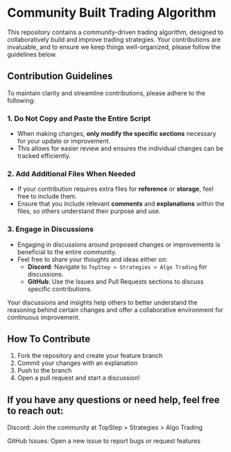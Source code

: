 # Community Built Trading Algorithm

This repository contains a community-driven trading algorithm, designed to collaboratively build and improve trading strategies. Your contributions are invaluable, and to ensure we keep things well-organized, please follow the guidelines below.

## Contribution Guidelines

To maintain clarity and streamline contributions, please adhere to the following:

### 1. **Do Not Copy and Paste the Entire Script**
- When making changes, **only modify the specific sections** necessary for your update or improvement.
- This allows for easier review and ensures the individual changes can be tracked efficiently.

### 2. **Add Additional Files When Needed**
- If your contribution requires extra files for **reference** or **storage**, feel free to include them.
- Ensure that you include relevant **comments** and **explanations** within the files, so others understand their purpose and use.

### 3. **Engage in Discussions**
- Engaging in discussions around proposed changes or improvements is beneficial to the entire community.
- Feel free to share your thoughts and ideas either on:
  - **Discord**: Navigate to `TopStep > Strategies > Algo Trading` for discussions.
  - **GitHub**: Use the Issues and Pull Requests sections to discuss specific contributions.

Your discussions and insights help others to better understand the reasoning behind certain changes and offer a collaborative environment for continuous improvement.

## How To Contribute

1. Fork the repository and create your feature branch
2. Commit your changes with an explanation
3. Push to the branch
4. Open a pull request and start a discussion!

## If you have any questions or need help, feel free to reach out:

Discord: Join the community at TopStep > Strategies > Algo Trading

GitHub Issues: Open a new issue to report bugs or request features
